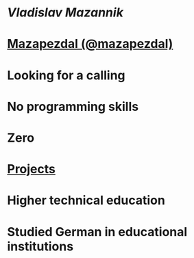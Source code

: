 # _Vladislav Mazannik_
# __[Mazapezdal (@mazapezdal)](https://github.com/mazapezdal)__
# Looking for a calling
# No programming skills
# Zero
# [Projects](https://github.com/mazapezdal?tab=projects&type=beta)
# Higher technical education
# Studied German in educational institutions
